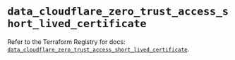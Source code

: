 # `data_cloudflare_zero_trust_access_short_lived_certificate`

Refer to the Terraform Registry for docs: [`data_cloudflare_zero_trust_access_short_lived_certificate`](https://registry.terraform.io/providers/cloudflare/cloudflare/5.8.2/docs/data-sources/zero_trust_access_short_lived_certificate).
